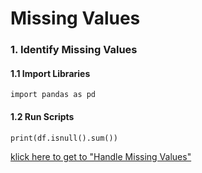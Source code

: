# Missing Values
### 1. Identify Missing Values
#### 1.1 Import Libraries
    import pandas as pd
#### 1.2 Run Scripts
    print(df.isnull().sum())

<a href="https://github.com/tbgrun/machine_learning/blob/main/01%20-%20Explorative%20Data%20Analysis/02.01%20-%20Handle%20Missing%20Values.md" target="blank">klick here to get to "Handle Missing Values"</a>
